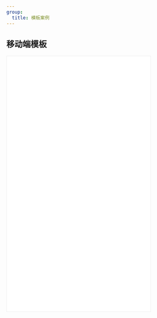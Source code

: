 ```yaml
---
group:
  title: 模板案例
---
```


## 移动端模板

<iframe style="border:1px solid #eee"  height='667px' width='375px' src='/Dipper/~demos/docs-mobile'>
